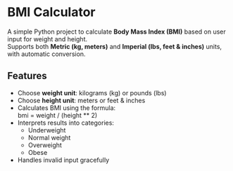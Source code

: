# BMI Calculator

A simple Python project to calculate **Body Mass Index (BMI)** based on user input for weight and height.  
Supports both **Metric (kg, meters)** and **Imperial (lbs, feet & inches)** units, with automatic conversion.

## Features
- Choose **weight unit**: kilograms (kg) or pounds (lbs)  
- Choose **height unit**: meters or feet & inches  
- Calculates BMI using the formula:  
    bmi = weight / (height ** 2)
- Interprets results into categories:  
  - Underweight  
  - Normal weight  
  - Overweight  
  - Obese  
- Handles invalid input gracefully  
